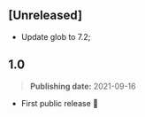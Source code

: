 ## [Unreleased]

- Update glob to 7.2;

## 1.0
> **Publishing date:** 2021-09-16

- First public release 🎉